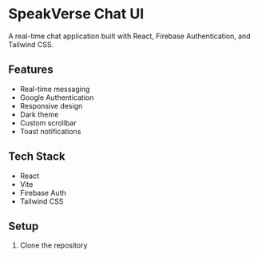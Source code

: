 # SpeakVerse Chat UI

A real-time chat application built with React, Firebase Authentication, and Tailwind CSS.

## Features
- Real-time messaging
- Google Authentication
- Responsive design
- Dark theme
- Custom scrollbar
- Toast notifications

## Tech Stack
- React
- Vite
- Firebase Auth
- Tailwind CSS

## Setup
1. Clone the repository
